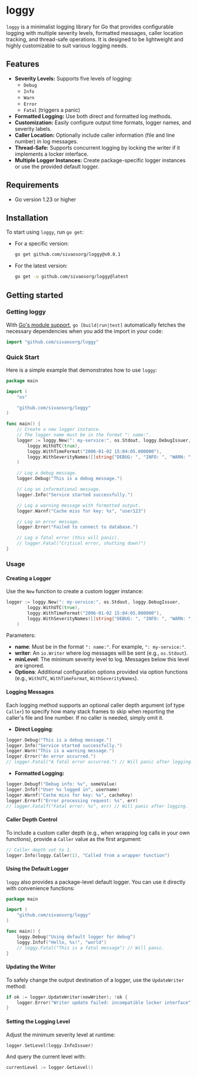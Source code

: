 # loggy

`loggy` is a minimalist logging library for Go that provides configurable logging with multiple severity levels, formatted messages, caller location tracking, and thread-safe operations. It is designed to be lightweight and highly customizable to suit various logging needs.

## Features

- **Severity Levels:** Supports five levels of logging:
  - `Debug`
  - `Info`
  - `Warn`
  - `Error`
  - `Fatal` (triggers a panic)
- **Formatted Logging:** Use both direct and formatted log methods.
- **Customization:** Easily configure output time formats, logger names, and severity labels.
- **Caller Location:** Optionally include caller information (file and line number) in log messages.
- **Thread-Safe:** Supports concurrent logging by locking the writer if it implements a locker interface.
- **Multiple Logger Instances:** Create package-specific logger instances or use the provided default logger.

## Requirements

- Go version 1.23 or higher

## Installation

To start using `loggy`, run `go get`:

- For a specific version:

  ```bash
  go get github.com/sivaosorg/loggy@v0.0.1
  ```

- For the latest version:
  ```bash
  go get -u github.com/sivaosorg/loggy@latest
  ```

## Getting started

### Getting loggy

With [Go's module support](https://go.dev/wiki/Modules#how-to-use-modules), `go [build|run|test]` automatically fetches the necessary dependencies when you add the import in your code:

```go
import "github.com/sivaosorg/loggy"
```

### Quick Start

Here is a simple example that demonstrates how to use `loggy`:

```go
package main

import (
	"os"

	"github.com/sivaosorg/loggy"
)

func main() {
	// Create a new logger instance.
	// The logger name must be in the format ": name:".
	logger := loggy.New(": my-service:", os.Stdout, loggy.DebugIssuer,
		loggy.WithUTC(true),
		loggy.WithTimeFormat("2006-01-02 15:04:05.000000"),
		loggy.WithSeverityNames([]string{"DEBUG: ", "INFO: ", "WARN: ", "ERROR: ", "FATAL: "}),
	)

	// Log a debug message.
	logger.Debug("This is a debug message.")

	// Log an informational message.
	logger.Info("Service started successfully.")

	// Log a warning message with formatted output.
	logger.Warnf("Cache miss for key: %s", "user123")

	// Log an error message.
	logger.Error("Failed to connect to database.")

	// Log a fatal error (this will panic).
	// logger.Fatal("Critical error, shutting down!")
}
```

### Usage

#### Creating a Logger

Use the `New` function to create a custom logger instance:

```go
logger := loggy.New(": my-service:", os.Stdout, loggy.DebugIssuer,
		loggy.WithUTC(true),
		loggy.WithTimeFormat("2006-01-02 15:04:05.000000"),
		loggy.WithSeverityNames([]string{"DEBUG: ", "INFO: ", "WARN: ", "ERROR: ", "FATAL: "}),
	)
```

Parameters:

- **name**: Must be in the format `": name:"`. For example, `": my-service:"`.
- **writer**: An `io.Writer` where log messages will be sent (e.g., `os.Stdout`).
- **minLevel**: The minimum severity level to log. Messages below this level are ignored.
- **Options**: Additional configuration options provided via option functions (e.g., `WithUTC`, `WithTimeFormat`, `WithSeverityNames`).

#### Logging Messages

Each logging method supports an optional caller depth argument (of type `Caller`) to specify how many stack frames to skip when reporting the caller's file and line number. If no caller is needed, simply omit it.

- **Direct Logging**:

```go
logger.Debug("This is a debug message.")
logger.Info("Service started successfully.")
logger.Warn("This is a warning message.")
logger.Error("An error occurred.")
// logger.Fatal("A fatal error occurred.") // Will panic after logging.
```

- **Formatted Logging:**

```go
logger.Debugf("Debug info: %v", someValue)
logger.Infof("User %s logged in", username)
logger.Warnf("Cache miss for key: %s", cacheKey)
logger.Errorf("Error processing request: %s", err)
// logger.Fatalf("Fatal error: %s", err) // Will panic after logging.
```

#### Caller Depth Control

To include a custom caller depth (e.g., when wrapping log calls in your own functions), provide a `Caller` value as the first argument:

```go
// Caller depth set to 1.
logger.Info(loggy.Caller(1), "Called from a wrapper function")
```

#### Using the Default Logger

`loggy` also provides a package-level default logger. You can use it directly with convenience functions:

```go
package main

import (
    "github.com/sivaosorg/loggy"
)

func main() {
    loggy.Debug("Using default logger for debug")
    loggy.Infof("Hello, %s!", "world")
    // loggy.Fatal("This is a fatal message") // Will panic.
}
```

#### Updating the Writer

To safely change the output destination of a logger, use the `UpdateWriter` method:

```go
if ok := logger.UpdateWriter(newWriter); !ok {
    logger.Error("Writer update failed: incompatible locker interface")
}
```

#### Setting the Logging Level

Adjust the minimum severity level at runtime:

```go
logger.SetLevel(loggy.InfoIssuer)
```

And query the current level with:

```go
currentLevel := logger.GetLevel()
```
